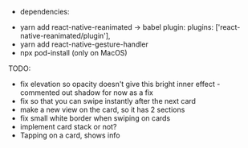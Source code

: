 * dependencies:
- yarn add react-native-reanimated -> babel plugin: plugins: ['react-native-reanimated/plugin'],
- yarn add react-native-gesture-handler
- npx pod-install (only on MacOS)


TODO:
- fix elevation so opacity doesn't give this bright inner effect - commented out shadow for now as a fix
- fix so that you can swipe instantly after the next card
- make a new view on the card, so it has 2 sections
- fix small white border when swiping on cards
- implement card stack or not?
- Tapping on a card, shows info